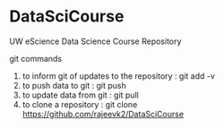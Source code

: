 DataSciCourse
=============

UW eScience Data Science Course Repository 

git commands
1. to inform git of updates to the repository   : git add -v
2. to push data to git				: git push
3. to update data from git			: git pull
4. to clone a repository			: git clone https://github.com/rajeevk2/DataSciCourse